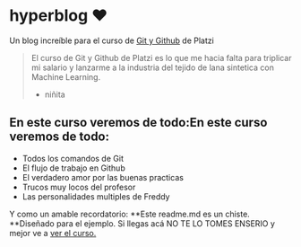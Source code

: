 # hyperblog ❤️
Un blog increíble para el curso de [Git y Github](https://github.com/AngelTJC/hyperblog "Git y Github") de Platzi

> El curso de Git y Github de Platzi es lo que me hacia falta para triplicar mi salario y lanzarme a la industria del tejido de lana sintetica con Machine Learning.
>- niñita

## En este curso veremos de todo:En este curso veremos de todo:
- Todos los comandos de Git
- El flujo de trabajo en Github
- El verdadero amor por las buenas practicas
- Trucos muy locos del profesor
- Las personalidades multiples de Freddy

Y como un amable recordatorio:  **Este readme.md es un chiste. **Diseñado para el ejemplo. Si llegas acá NO TE LO TOMES ENSERIO y mejor ve a [ver el curso.](https://platzi.com/clases/1557-git-github/19977-readmemd-es-una-excelente-practica/ "ver el curso.")